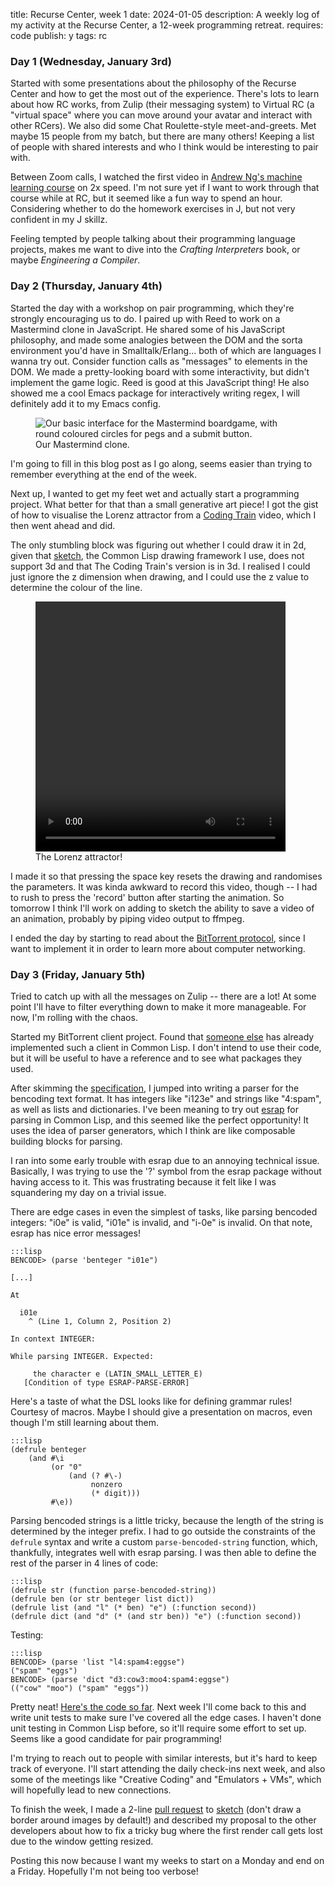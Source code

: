 title: Recurse Center, week 1
date: 2024-01-05
description: A weekly log of my activity at the Recurse Center, a 12-week programming retreat.
requires: code
publish: y
tags: rc

### Day 1 (Wednesday, January 3rd)
Started with some presentations about the philosophy of the Recurse Center and how to get the most out of the experience. There's lots to learn about how RC works, from Zulip (their messaging system) to Virtual RC (a "virtual space" where you can move around your avatar and interact with other RCers). We also did some Chat Roulette-style meet-and-greets. Met maybe 15 people from my batch, but there are many others! Keeping a list of people with shared interests and who I think would be interesting to pair with. 

Between Zoom calls, I watched the first video in [Andrew Ng's machine learning course](https://www.youtube.com/watch?v=4b4MUYve_U8&list=PLoROMvodv4rMiGQp3WXShtMGgzqpfVfbU&index=2) on 2x speed. I'm not sure yet if I want to work through that course while at RC, but it seemed like a fun way to spend an hour. Considering whether to do the homework exercises in J, but not very confident in my J skillz.

Feeling tempted by people talking about their programming language projects, makes me want to dive into the *Crafting Interpreters* book, or maybe *Engineering a Compiler*.

### Day 2 (Thursday, January 4th)
Started the day with a workshop on pair programming, which they're strongly encouraging us to do. I paired up with Reed to work on a Mastermind clone in JavaScript. He shared some of his JavaScript philosophy, and made some analogies between the DOM and the sorta environment you'd have in Smalltalk/Erlang... both of which are languages I wanna try out. Consider function calls as "messages" to elements in the DOM. We made a pretty-looking board with some interactivity, but didn't implement the game logic. Reed is good at this JavaScript thing! He also showed me a cool Emacs package for interactively writing regex, I will definitely add it to my Emacs config.

<figure>
<img src="{{ url_for('static', filename='img/recurse/mastermind.png') }}"
     alt="Our basic interface for the Mastermind boardgame, with round coloured circles for pegs and a submit button."
     class="centered">
<figcaption>Our Mastermind clone.</figcaption>
</figure>

I'm going to fill in this blog post as I go along, seems easier than trying to remember everything at the end of the week.

Next up, I wanted to get my feet wet and actually start a programming project. What better for that than a small generative art piece! I got the gist of how to visualise the Lorenz attractor from a [Coding Train](https://thecodingtrain.com/challenges/12-lorenz-attractor) video, which I then went ahead and did.

The only stumbling block was figuring out whether I could draw it in 2d, given that [sketch](https://github.com/vydd/sketch), the Common Lisp drawing framework I use, does not support 3d and that The Coding Train's version is in 3d. I realised I could just ignore the z dimension when drawing, and I could use the z value to determine the colour of the line.

<figure>
<video width="400" height="400" class="centered" controls>
    <source src="{{ url_for('static', filename='video/recurse/lorenz.mp4') }}" type="video/mp4">
</video>
<figcaption>The Lorenz attractor!</figcaption>
</figure>

I made it so that pressing the space key resets the drawing and randomises the parameters. It was kinda awkward to record this video, though -- I had to rush to press the 'record' button after starting the animation. So tomorrow I think I'll work on adding to sketch the ability to save a video of an animation, probably by piping video output to ffmpeg.

I ended the day by starting to read about the [BitTorrent protocol](http://www.bittorrent.org/beps/bep_0003.html), since I want to implement it in order to learn more about computer networking.

### Day 3 (Friday, January 5th)
Tried to catch up with all the messages on Zulip -- there are a lot! At some point I'll have to filter everything down to make it more manageable. For now, I'm rolling with the chaos.

Started my BitTorrent client project. Found that [someone else](https://github.com/andrei-dubovik/centrality) has already implemented such a client in Common Lisp. I don't intend to use their code, but it will be useful to have a reference and to see what packages they used.

After skimming the [specification](http://www.bittorrent.org/beps/bep_0003.html), I jumped into writing a parser for the bencoding text format. It has integers like "i123e" and strings like "4:spam", as well as lists and dictionaries. I've been meaning to try out [esrap](https://github.com/scymtym/esrap) for parsing in Common Lisp, and this seemed like the perfect opportunity! It uses the idea of parser generators, which I think are like composable building blocks for parsing.

I ran into some early trouble with esrap due to an annoying technical issue. Basically, I was trying to use the '?' symbol from the esrap package without having access to it. This was frustrating because it felt like I was squandering my day on a trivial issue.

There are edge cases in even the simplest of tasks, like parsing bencoded integers: "i0e" is valid, "i01e" is invalid, and "i-0e" is invalid. On that note, esrap has nice error messages!

	:::lisp
	BENCODE> (parse 'benteger "i01e")

	[...]

	At

	  i01e
		^ (Line 1, Column 2, Position 2)

	In context INTEGER:

	While parsing INTEGER. Expected:

		 the character e (LATIN_SMALL_LETTER_E)
	   [Condition of type ESRAP-PARSE-ERROR]

Here's a taste of what the DSL looks like for defining grammar rules! Courtesy of macros. Maybe I should give a presentation on macros, even though I'm still learning about them.

	:::lisp
	(defrule benteger
		(and #\i
			 (or "0"
				 (and (? #\-)
					  nonzero
					  (* digit)))
			 #\e))

Parsing bencoded strings is a little tricky, because the length of the string is determined by the integer prefix. I had to go outside the constraints of the `defrule` syntax and write a custom `parse-bencoded-string` function, which, thankfully, integrates well with esrap parsing. I was then able to define the rest of the parser in 4 lines of code:

	:::lisp
	(defrule str (function parse-bencoded-string))
	(defrule ben (or str benteger list dict))
	(defrule list (and "l" (* ben) "e") (:function second))
	(defrule dict (and "d" (* (and str ben)) "e") (:function second))

Testing:

	:::lisp
	BENCODE> (parse 'list "l4:spam4:eggse")
	("spam" "eggs")
	BENCODE> (parse 'dict "d3:cow3:moo4:spam4:eggse")
	(("cow" "moo") ("spam" "eggs"))


Pretty neat! [Here's the code so far](https://github.com/Kevinpgalligan/cl-torrent). Next week I'll come back to this and write unit tests to make sure I've covered all the edge cases. I haven't done unit testing in Common Lisp before, so it'll require some effort to set up. Seems like a good candidate for pair programming!

I'm trying to reach out to people with similar interests, but it's hard to keep track of everyone. I'll start attending the daily check-ins next week, and also some of the meetings like "Creative Coding" and "Emulators + VMs", which will hopefully lead to new connections.

To finish the week, I made a 2-line [pull request](https://github.com/vydd/sketch/pull/133) to [sketch](https://github.com/vydd/sketch) (don't draw a border around images by default!) and described my proposal to the other developers about how to fix a tricky bug where the first render call gets lost due to the window getting resized.

Posting this now because I want my weeks to start on a Monday and end on a Friday. Hopefully I'm not being too verbose!
